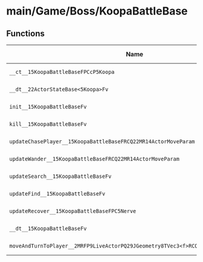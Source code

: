 # main/Game/Boss/KoopaBattleBase

## Functions

| Name | Address | Match % |
|------|---------|---------|
| `__ct__15KoopaBattleBaseFPCcP5Koopa` | `0x80058B5C` | :x: (0.0%) |
| `__dt__22ActorStateBase<5Koopa>Fv` | `0x80058BBC` | :x: (0.0%) |
| `init__15KoopaBattleBaseFv` | `0x80058C18` | :x: (0.0%) |
| `kill__15KoopaBattleBaseFv` | `0x80058C78` | :x: (0.0%) |
| `updateChasePlayer__15KoopaBattleBaseFRCQ22MR14ActorMoveParam` | `0x80058CC8` | :x: (0.0%) |
| `updateWander__15KoopaBattleBaseFRCQ22MR14ActorMoveParam` | `0x80058D98` | :x: (0.0%) |
| `updateSearch__15KoopaBattleBaseFv` | `0x80058EAC` | :x: (0.0%) |
| `updateFind__15KoopaBattleBaseFv` | `0x80058F38` | :x: (0.0%) |
| `updateRecover__15KoopaBattleBaseFPC5Nerve` | `0x80058FF0` | :x: (0.0%) |
| `__dt__15KoopaBattleBaseFv` | `0x80059078` | :x: (0.0%) |
| `moveAndTurnToPlayer__2MRFP9LiveActorPQ29JGeometry8TVec3<f>RCQ22MR14ActorMoveParam` | `0x800590D0` | :x: (0.0%) |